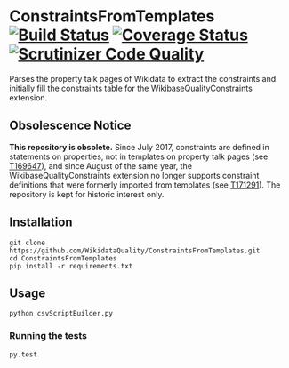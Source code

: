 # ConstraintsFromTemplates [![Build Status](https://travis-ci.org/WikidataQuality/ConstraintsFromTemplates.svg?branch=master)](https://travis-ci.org/WikidataQuality/ConstraintsFromTemplates) [![Coverage Status](https://coveralls.io/repos/WikidataQuality/ConstraintsFromTemplates/badge.svg)](https://coveralls.io/r/WikidataQuality/ConstraintsFromTemplates) [![Scrutinizer Code Quality](https://scrutinizer-ci.com/g/WikidataQuality/ConstraintsFromTemplates/badges/quality-score.png?b=master)](https://scrutinizer-ci.com/g/WikidataQuality/ConstraintsFromTemplates/?branch=master)
Parses the property talk pages of Wikidata to extract the constraints and initially fill the constraints table for the WikibaseQualityConstraints extension.

## Obsolescence Notice

**This repository is obsolete.**
Since July 2017, constraints are defined in statements on properties,
not in templates on property talk pages
(see [T169647]),
and since August of the same year,
the WikibaseQualityConstraints extension no longer supports constraint definitions
that were formerly imported from templates
(see [T171291]).
The repository is kept for historic interest only.

[T169647]: https://phabricator.wikimedia.org/T169647
[T171291]: https://phabricator.wikimedia.org/T171291

## Installation
```
git clone https://github.com/WikidataQuality/ConstraintsFromTemplates.git
cd ConstraintsFromTemplates
pip install -r requirements.txt
```

## Usage
`python csvScriptBuilder.py`

### Running the tests
```
py.test
```
